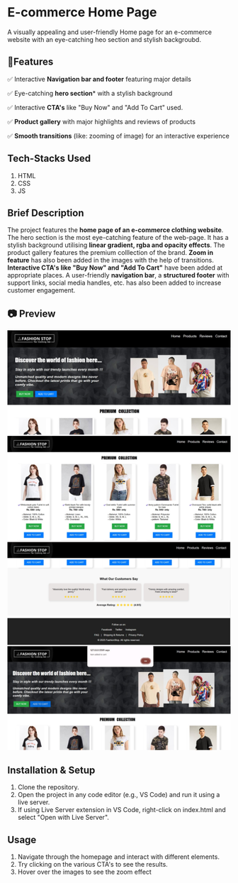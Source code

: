 
# E-commerce Home Page

A visually appealing and user-friendly Home page for an e-commerce website with an eye-catching heo section and stylish backgroubd.


## 📌Features

✅ Interactive **Navigation bar and footer** featuring major details

✅ Eye-catching **hero section*** with a stylish background

✅ Interactive **CTA's** like "Buy Now" and "Add To Cart" used.

✅ **Product gallery** with major highlights and reviews of products

✅ **Smooth transitions** (like: zooming of image) for an interactive experience
## Tech-Stacks Used

1. HTML
2. CSS
3. JS


## Brief Description
The project features the **home page of an e-commerce clothing website**. The hero section is the most eye-catching feature of the web-page. It has a stylish background utilising **linear gradient, rgba and opacity effects**. The product gallery features the premium colllection of the brand. **Zoom in feature** has also been added in the images with the help of transitions. **Interactive CTA's like "Buy Now" and "Add To Cart"** have been added at appropriate places. A user-friendly **navigation bar**, a **structured footer** with support links, social media handles, etc. has also been added to increase customer engagement.



## 📷 Preview
![preview1](images/ss1.jpg)
![preview2](images/ss2.jpg)
![preview3](images/ss3.jpg)
![preview4](images/ss4.jpg)

## Installation & Setup
1. Clone the repository.
2. Open the project in any code editor (e.g., VS Code) and run it using a live server.
3. If using Live Server extension in VS Code, right-click on index.html and select "Open with Live Server".

## Usage

1. Navigate through the homepage and interact with different elements.
2. Try clicking on the various CTA's to see the results.
3. Hover over the images to see the zoom effect